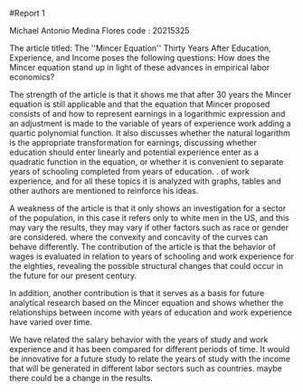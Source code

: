 #Report 1

Michael Antonio Medina Flores
code : 20215325

The article titled: The ''Mincer Equation'' Thirty Years After Education, Experience, and Income poses the following questions: How does the Mincer equation stand up in light of these advances in empirical labor economics?

The strength of the article is that it shows me that after 30 years the Mincer equation is still applicable and that the equation that Mincer proposed consists of and how to represent earnings in a logarithmic expression and an adjustment is made to the variable of years of experience work adding a quartic polynomial function. It also discusses whether the natural logarithm is the appropriate transformation for earnings, discussing whether education should enter linearly and potential experience enter as a quadratic function in the equation, or whether it is convenient to separate years of schooling completed from years of education. . of work experience, and for all these topics it is analyzed with graphs, tables and other authors are mentioned to reinforce his ideas.

A weakness of the article is that it only shows an investigation for a sector of the population, in this case it refers only to white men in the US, and this may vary the results, they may vary if other factors such as race or gender are considered. where the convexity and concavity of the curves can behave differently.
The contribution of the article is that the behavior of wages is evaluated in relation to years of schooling and work experience for the eighties, revealing the possible structural changes that could occur in the future for our present century. 

In addition, another contribution is that it serves as a basis for future analytical research based on the Mincer equation and shows whether the relationships between income with years of education and work experience have varied over time.

We have related the salary behavior with the years of study and work experience and it has been compared for different periods of time. It would be innovative for a future study to relate the years of study with the income that will be generated in different labor sectors such as countries. maybe there could be a change in the results.